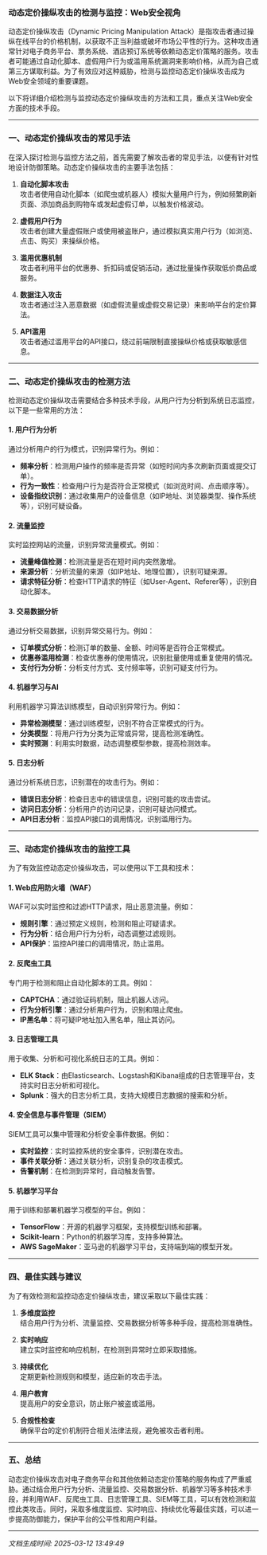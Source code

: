 ### 动态定价操纵攻击的检测与监控：Web安全视角

动态定价操纵攻击（Dynamic Pricing Manipulation Attack）是指攻击者通过操纵在线平台的价格机制，以获取不正当利益或破坏市场公平性的行为。这种攻击通常针对电子商务平台、票务系统、酒店预订系统等依赖动态定价策略的服务。攻击者可能通过自动化脚本、虚假用户行为或滥用系统漏洞来影响价格，从而为自己或第三方谋取利益。为了有效应对这种威胁，检测与监控动态定价操纵攻击成为Web安全领域的重要课题。

以下将详细介绍检测与监控动态定价操纵攻击的方法和工具，重点关注Web安全方面的技术手段。

---

### 一、动态定价操纵攻击的常见手法

在深入探讨检测与监控方法之前，首先需要了解攻击者的常见手法，以便有针对性地设计防御策略。动态定价操纵攻击的主要手法包括：

1. **自动化脚本攻击**  
   攻击者使用自动化脚本（如爬虫或机器人）模拟大量用户行为，例如频繁刷新页面、添加商品到购物车或发起虚假订单，以触发价格波动。

2. **虚假用户行为**  
   攻击者创建大量虚假账户或使用被盗账户，通过模拟真实用户行为（如浏览、点击、购买）来操纵价格。

3. **滥用优惠机制**  
   攻击者利用平台的优惠券、折扣码或促销活动，通过批量操作获取低价商品或服务。

4. **数据注入攻击**  
   攻击者通过注入恶意数据（如虚假流量或虚假交易记录）来影响平台的定价算法。

5. **API滥用**  
   攻击者通过滥用平台的API接口，绕过前端限制直接操纵价格或获取敏感信息。

---

### 二、动态定价操纵攻击的检测方法

检测动态定价操纵攻击需要结合多种技术手段，从用户行为分析到系统日志监控，以下是一些常用的方法：

#### 1. **用户行为分析**  
   通过分析用户的行为模式，识别异常行为。例如：
   - **频率分析**：检测用户操作的频率是否异常（如短时间内多次刷新页面或提交订单）。
   - **行为一致性**：检查用户行为是否符合正常模式（如浏览时间、点击顺序等）。
   - **设备指纹识别**：通过收集用户的设备信息（如IP地址、浏览器类型、操作系统等），识别可疑设备。

#### 2. **流量监控**  
   实时监控网站的流量，识别异常流量模式。例如：
   - **流量峰值检测**：检测流量是否在短时间内突然激增。
   - **来源分析**：分析流量的来源（如IP地址、地理位置），识别可疑来源。
   - **请求特征分析**：检查HTTP请求的特征（如User-Agent、Referer等），识别自动化脚本。

#### 3. **交易数据分析**  
   通过分析交易数据，识别异常交易行为。例如：
   - **订单模式分析**：检测订单的数量、金额、时间等是否符合正常模式。
   - **优惠券滥用检测**：检查优惠券的使用情况，识别批量使用或重复使用的情况。
   - **支付行为分析**：分析支付方式、支付频率等，识别可疑支付行为。

#### 4. **机器学习与AI**  
   利用机器学习算法训练模型，自动识别异常行为。例如：
   - **异常检测模型**：通过训练模型，识别不符合正常模式的行为。
   - **分类模型**：将用户行为分类为正常或异常，提高检测准确性。
   - **实时预测**：利用实时数据，动态调整模型参数，提高检测效率。

#### 5. **日志分析**  
   通过分析系统日志，识别潜在的攻击行为。例如：
   - **错误日志分析**：检查日志中的错误信息，识别可能的攻击尝试。
   - **访问日志分析**：分析用户的访问记录，识别可疑访问模式。
   - **API日志分析**：监控API接口的调用情况，识别滥用行为。

---

### 三、动态定价操纵攻击的监控工具

为了有效监控动态定价操纵攻击，可以使用以下工具和技术：

#### 1. **Web应用防火墙（WAF）**  
   WAF可以实时监控和过滤HTTP请求，阻止恶意流量。例如：
   - **规则引擎**：通过预定义规则，检测和阻止可疑请求。
   - **行为分析**：结合用户行为分析，动态调整过滤规则。
   - **API保护**：监控API接口的调用情况，防止滥用。

#### 2. **反爬虫工具**  
   专门用于检测和阻止自动化脚本的工具。例如：
   - **CAPTCHA**：通过验证码机制，阻止机器人访问。
   - **行为分析引擎**：通过分析用户行为，识别和阻止爬虫。
   - **IP黑名单**：将可疑IP地址加入黑名单，阻止其访问。

#### 3. **日志管理工具**  
   用于收集、分析和可视化系统日志的工具。例如：
   - **ELK Stack**：由Elasticsearch、Logstash和Kibana组成的日志管理平台，支持实时日志分析和可视化。
   - **Splunk**：强大的日志分析工具，支持大规模日志数据的搜索和分析。

#### 4. **安全信息与事件管理（SIEM）**  
   SIEM工具可以集中管理和分析安全事件数据。例如：
   - **实时监控**：实时监控系统的安全事件，识别潜在攻击。
   - **事件关联分析**：通过关联分析，识别复杂的攻击模式。
   - **告警机制**：在检测到异常时，自动触发告警。

#### 5. **机器学习平台**  
   用于训练和部署机器学习模型的平台。例如：
   - **TensorFlow**：开源的机器学习框架，支持模型训练和部署。
   - **Scikit-learn**：Python的机器学习库，支持多种算法。
   - **AWS SageMaker**：亚马逊的机器学习平台，支持端到端的模型开发。

---

### 四、最佳实践与建议

为了有效检测和监控动态定价操纵攻击，建议采取以下最佳实践：

1. **多维度监控**  
   结合用户行为分析、流量监控、交易数据分析等多种手段，提高检测准确性。

2. **实时响应**  
   建立实时监控和响应机制，在检测到异常时立即采取措施。

3. **持续优化**  
   定期更新检测规则和模型，适应新的攻击手法。

4. **用户教育**  
   提高用户的安全意识，防止账户被盗或滥用。

5. **合规性检查**  
   确保平台的定价机制符合相关法律法规，避免被攻击者利用。

---

### 五、总结

动态定价操纵攻击对电子商务平台和其他依赖动态定价策略的服务构成了严重威胁。通过结合用户行为分析、流量监控、交易数据分析、机器学习等多种技术手段，并利用WAF、反爬虫工具、日志管理工具、SIEM等工具，可以有效检测和监控此类攻击。同时，采取多维度监控、实时响应、持续优化等最佳实践，可以进一步提高防御能力，保护平台的公平性和用户利益。

---

*文档生成时间: 2025-03-12 13:49:49*



















